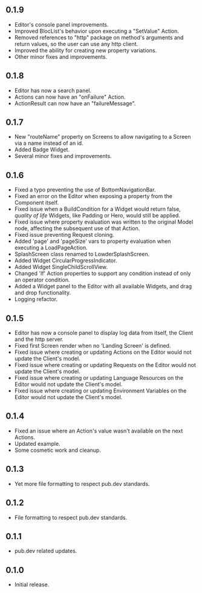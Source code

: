 ## 0.1.9

* Editor's console panel improvements.
* Improved BlocList's behavior upon executing a "SetValue" Action.
* Removed references to "http" package on method's arguments and return values, so the user can use any http client.
* Improved the ability for creating new property variations.
* Other minor fixes and improvements.

## 0.1.8

* Editor has now a search panel.
* Actions can now have an "onFailure" Action.
* ActionResult can now have an "failureMessage".

## 0.1.7

* New "routeName" property on Screens to allow navigating to a Screen via a name instead of an id.
* Added Badge Widget.
* Several minor fixes and improvements.

## 0.1.6

* Fixed a typo preventing the use of BottomNavigationBar.
* Fixed an error on the Editor when exposing a property from the Component itself.
* Fixed issue when a BuildCondition for a Widget would return false, _quality of life_ Widgets, like Padding or Hero,  would still be applied.
* Fixed issue where property evaluation was written to the original Model node, affecting the subsequent use of that Action.
* Fixed issue preventing Request cloning.
* Added 'page' and 'pageSize' vars to property evaluation when executing a LoadPageAction.
* SplashScreen class renamed to LowderSplashScreen.
* Added Widget CircularProgressIndicator.
* Added Widget SingleChildScrollView.
* Changed 'If' Action properties to support any condition instead of only an operator condition.
* Added a Widget panel to the Editor with all available Widgets, and drag and drop functionality.
* Logging refactor.

## 0.1.5

* Editor has now a console panel to display log data from itself, the Client and the http server.
* Fixed first Screen render when no 'Landing Screen' is defined.
* Fixed issue where creating or updating Actions on the Editor would not update the Client's model.
* Fixed issue where creating or updating Requests on the Editor would not update the Client's model.
* Fixed issue where creating or updating Language Resources on the Editor would not update the Client's model.
* Fixed issue where creating or updating Environment Variables on the Editor would not update the Client's model.

## 0.1.4

* Fixed an issue where an Action's value wasn't available on the next Actions.
* Updated example.
* Some cosmetic work and cleanup.

## 0.1.3

* Yet more file formatting to respect pub.dev standards.

## 0.1.2

* File formatting to respect pub.dev standards.

## 0.1.1

* pub.dev related updates.

## 0.1.0

* Initial release.
